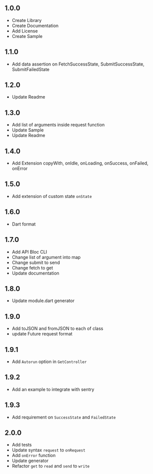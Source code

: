 ## 1.0.0
* Create Library
* Create Documentation
* Add License
* Create Sample

## 1.1.0
* Add data assertion on FetchSuccessState, SubmitSuccessState, SubmitFailedState

## 1.2.0
* Update Readme

## 1.3.0
* Add list of arguments inside request function
* Update Sample
* Update Readme

## 1.4.0
* Add Extension copyWith, onIdle, onLoading, onSuccess, onFailed, onError

## 1.5.0
* Add extension of custom state `onState`

## 1.6.0
* Dart format

## 1.7.0
* Add API Bloc CLI
* Change list of argument into map
* Change submit to send
* Change fetch to get
* Update documentation

## 1.8.0
* Update module.dart generator

## 1.9.0
* Add toJSON and fromJSON to each of class
* update Future request format

## 1.9.1
* Add `Autorun` option in `GetController`

## 1.9.2
* Add an example to integrate with sentry

## 1.9.3
* Add requirement on `SuccessState` and `FailedState`

## 2.0.0
* Add tests
* Update syntax `request` to `onRequest`
* Add `onError` function
* Update generator
* Refactor `get` to `read` and `send` to `write`
